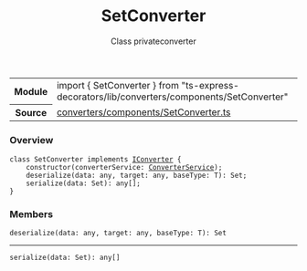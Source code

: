 <header class="symbol-info-header">    <h1 id="setconverter">SetConverter</h1>    <label class="symbol-info-type-label class">Class</label>    <label class="api-type-label private">private</label><label class="api-type-label converter">converter</label>  </header>
<section class="symbol-info">      <table class="is-full-width">        <tbody>        <tr>          <th>Module</th>          <td>            <div class="lang-typescript">                <span class="token keyword">import</span> { SetConverter }                 <span class="token keyword">from</span>                 <span class="token string">"ts-express-decorators/lib/converters/components/SetConverter"</span>                            </div>          </td>        </tr>        <tr>          <th>Source</th>          <td>            <a href="https://romakita.github.io/ts-express-decorators/#//blob/v2.18.2/src/converters/components/SetConverter.ts#L0-L0">                converters/components/SetConverter.ts            </a>        </td>        </tr>                </tbody>      </table>    </section>

### Overview

<pre><code class="typescript-lang"><span class="token keyword">class</span> SetConverter <span class="token keyword">implements</span> <a href="#api/common/converters/iconverter"><span class="token">IConverter</span></a> <span class="token punctuation">{</span>
    <span class="token keyword">constructor</span><span class="token punctuation">(</span>converterService<span class="token punctuation">:</span> <a href="#api/common/converters/converterservice"><span class="token">ConverterService</span></a><span class="token punctuation">)</span><span class="token punctuation">;</span>
    deserialize<T><span class="token punctuation">(</span>data<span class="token punctuation">:</span> <span class="token keyword">any</span><span class="token punctuation">,</span> target<span class="token punctuation">:</span> <span class="token keyword">any</span><span class="token punctuation">,</span> baseType<span class="token punctuation">:</span> T<span class="token punctuation">)</span><span class="token punctuation">:</span> Set<T><span class="token punctuation">;</span>
    serialize<T><span class="token punctuation">(</span>data<span class="token punctuation">:</span> Set<T><span class="token punctuation">)</span><span class="token punctuation">:</span> <span class="token keyword">any</span><span class="token punctuation">[</span><span class="token punctuation">]</span><span class="token punctuation">;</span>
<span class="token punctuation">}</span></code></pre>

### Members

<div class="method-overview"><pre><code class="typescript-lang">deserialize<T><span class="token punctuation">(</span>data<span class="token punctuation">:</span> <span class="token keyword">any</span><span class="token punctuation">,</span> target<span class="token punctuation">:</span> <span class="token keyword">any</span><span class="token punctuation">,</span> baseType<span class="token punctuation">:</span> T<span class="token punctuation">)</span><span class="token punctuation">:</span> Set<T></code></pre></div>
<hr />
<div class="method-overview"><pre><code class="typescript-lang">serialize<T><span class="token punctuation">(</span>data<span class="token punctuation">:</span> Set<T><span class="token punctuation">)</span><span class="token punctuation">:</span> <span class="token keyword">any</span><span class="token punctuation">[</span><span class="token punctuation">]</span></code></pre></div>
